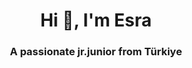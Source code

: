 <h1 align="center">Hi 👋, I'm Esra</h1>
<h3 align="center">A passionate jr.junior from Türkiye</h3>

